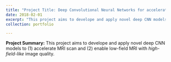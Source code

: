 ```yaml
---
title: "Project Title: Deep Convolutional Neural Networks for accelerated MRI and low-field MRI"
date: 2018-02-01
excerpt: "This project aims to develope and apply novel deep CNN models to (1) accelerate MRI scan and (2) enable _high-field-like_ image quality of low-field MRI. <br/><img src='/images/500x300.png'>"
collection: portfolio

---
```


**Project Summary:** This project aims to develope and apply novel deep CNN models to (1) accelerate MRI scan and (2) enable low-field MRI with _high-field-like_ image quality.
